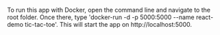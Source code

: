 ﻿To run this app with Docker, open the command line and navigate to the root folder. Once there, type 'docker-run -d -p 5000:5000 --name react-demo tic-tac-toe'. This will start the app on http://localhost:5000.